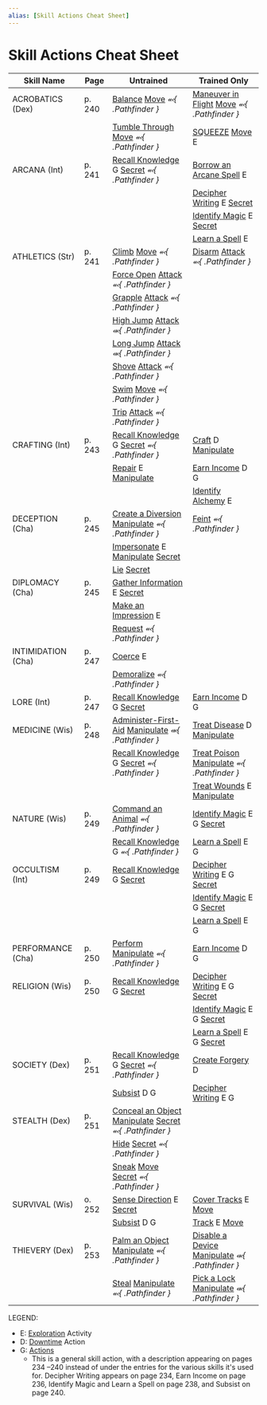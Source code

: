 ```yaml
---
alias: [Skill Actions Cheat Sheet]
---
```


# Skill Actions Cheat Sheet

| Skill Name         | Page   | Untrained                                                            | Trained Only                                           |
| ------------------ | ------ | -------------------------------------------------------------------- | ------------------------------------------------------ |
| ACROBATICS (Dex)   | p. 240 | [Balance](../../../rules/actions/balance.md) [Move](../../../rules/traits/move.md) *⬻{ .Pathfinder }*                              | [Maneuver in Flight](../../../rules/actions/maneuver-in-flight.md) [Move](../../../rules/traits/move.md) *⬻{ .Pathfinder }*         |
|                    |        | [Tumble Through](../../../rules/actions/tumble-through.md) [Move](../../../rules/traits/move.md) *⬻{ .Pathfinder }*                       | [SQUEEZE](../../../rules/actions/squeeze.md) [Move](../../../rules/traits/move.md) E                                     |
| ARCANA (Int)       | p. 241 | [Recall Knowledge](../../../rules/actions/recall-knowledge.md) G [Secret](../../../rules/traits/secret.md) *⬻{ .Pathfinder }*                 | [Borrow an Arcane Spell](../../../rules/actions/borrow-an-arcane-spell.md) E                               |
|                    |        |                                                                      | [Decipher Writing](../../../rules/actions/decipher-writing.md) E [Secret](../../../rules/traits/secret.md)                          |
|                    |        |                                                                      | [Identify Magic](../../../rules/actions/identify-magic.md) E [Secret](../../../rules/traits/secret.md)                            |
|                    |        |                                                                      | [Learn a Spell](../../../rules/actions/learn-a-spell.md) E                                        |
| ATHLETICS (Str)    | p. 241 | [Climb](../../../rules/actions/climb.md) [Move](../../../rules/traits/move.md) *⬻{ .Pathfinder }*                                | [Disarm](../../../rules/traits/disarm.md) [Attack](../../../rules/traits/attack.md) *⬻{ .Pathfinder }*               |
|                    |        | [Force Open](../../../rules/actions/force-open.md) [Attack](../../../rules/traits/attack.md) *⬻{ .Pathfinder }*                         |                                                        |
|                    |        | [Grapple](../../../rules/traits/grapple.md) [Attack](../../../rules/traits/attack.md) *⬻{ .Pathfinder }*                            |                                                        |
|                    |        | [High Jump](../../../rules/actions/high-jump.md) [Attack](../../../rules/traits/attack.md) *⬺{ .Pathfinder }*                          |                                                        |
|                    |        | [Long Jump](../../../rules/actions/long-jump.md) [Attack](../../../rules/traits/attack.md) *⬺{ .Pathfinder }*                          |                                                        |
|                    |        | [Shove](../../../rules/traits/shove.md) [Attack](../../../rules/traits/attack.md) *⬻{ .Pathfinder }*                              |                                                        |
|                    |        | [Swim](../../../rules/actions/swim.md) [Move](../../../rules/traits/move.md) *⬻{ .Pathfinder }*                                 |                                                        |
|                    |        | [Trip](../../../rules/traits/trip.md) [Attack](../../../rules/traits/attack.md) *⬻{ .Pathfinder }*                               |                                                        |
| CRAFTING (Int)     | p. 243 | [Recall Knowledge](../../../rules/actions/recall-knowledge.md) G [Secret](../../../rules/traits/secret.md) *⬻{ .Pathfinder }*                 | [Craft](../../../rules/actions/craft.md) D [Manipulate](../../../rules/traits/manipulate.md)                             |
|                    |        | [Repair](../../../rules/actions/repair.md) E [Manipulate](../../../rules/traits/manipulate.md)                                          | [Earn Income](../../../rules/actions/earn-income.md) D G                                    |
|                    |        |                                                                      | [Identify Alchemy](../../../rules/actions/identify-alchemy.md) E                                     |
| DECEPTION (Cha)    | p. 245 | [Create a Diversion](../../../rules/actions/create-a-diversion.md) [Manipulate](../../../rules/traits/manipulate.md) *⬻{ .Pathfinder }*             | [Feint](../../../rules/actions/feint.md) *⬻{ .Pathfinder }*                           |
|                    |        | [Impersonate](../../../rules/actions/impersonate.md) E [Manipulate](../../../rules/traits/manipulate.md) [Secret](../../../rules/traits/secret.md)                          |                                                        |
|                    |        | [Lie](../../../rules/actions/lie.md) [Secret](../../../rules/traits/secret.md)                                                   |                                                        |
| DIPLOMACY (Cha)    | p. 245 | [Gather Information](../../../rules/actions/gather-information.md) E [Secret](../../../rules/traits/secret.md)                                  |                                                        |
|                    |        | [Make an Impression](../../../rules/actions/make-an-impression.md)  E                                            |                                                        |
|                    |        | [Request](../../../rules/actions/request.md) *⬻{ .Pathfinder }*                                       |                                                        |
| INTIMIDATION (Cha) | p. 247 | [Coerce](../../../rules/actions/coerce.md) E                                                         |                                                        |
|                    |        | [Demoralize](../../../rules/actions/demoralize.md) *⬻{ .Pathfinder }*                                    |                                                        |
| LORE (Int)         | p. 247 | [Recall Knowledge](../../../rules/actions/recall-knowledge.md) G [Secret](../../../rules/traits/secret.md)                                    | [Earn Income](../../../rules/actions/earn-income.md) D G                                    |
| MEDICINE (Wis)     | p. 248 | [Administer-First-Aid](../../../rules/actions/administer-first-aid.md) [Manipulate](../../../rules/traits/manipulate.md) *⬺{ .Pathfinder }*           | [Treat Disease](../../../rules/actions/treat-disease.md) D [Manipulate](../../../rules/traits/manipulate.md)                     |
|                    |        | [Recall Knowledge](../../../rules/actions/recall-knowledge.md) G [Secret](../../../rules/traits/secret.md) *⬻{ .Pathfinder }*                 | [Treat Poison](../../../rules/actions/treat-poison.md) [Manipulate](../../../rules/traits/manipulate.md) *⬻{ .Pathfinder }*         |
|                    |        |                                                                      | [Treat Wounds](../../../rules/actions/treat-wounds.md) E [Manipulate](../../../rules/traits/manipulate.md)                      |
| NATURE (Wis)       | p. 249 | [Command an Animal](../../../rules/actions/command-an-animal.md) *⬻{ .Pathfinder }*                             | [Identify Magic](../../../rules/actions/identify-magic.md) E G [Secret](../../../rules/traits/secret.md)                      |
|                    |        | [Recall Knowledge](../../../rules/actions/recall-knowledge.md) G *⬻{ .Pathfinder }*                            | [Learn a Spell](../../../rules/actions/learn-a-spell.md) E G                                  |
| OCCULTISM (Int)    | p. 249 | [Recall Knowledge](../../../rules/actions/recall-knowledge.md) G [Secret](../../../rules/traits/secret.md)                                    | [Decipher Writing](../../../rules/actions/decipher-writing.md) E G [Secret](../../../rules/traits/secret.md)                    |
|                    |        |                                                                      | [Identify Magic](../../../rules/actions/identify-magic.md) E G [Secret](../../../rules/traits/secret.md)                      |
|                    |        |                                                                      | [Learn a Spell](../../../rules/actions/learn-a-spell.md) E G                                  |
| PERFORMANCE (Cha)  | p. 250 | [Perform](../../../rules/actions/perform.md) [Manipulate](../../../rules/traits/manipulate.md) *⬻{ .Pathfinder }*                        | [Earn Income](../../../rules/actions/earn-income.md) D G                                    |
| RELIGION (Wis)     | p. 250 | [Recall Knowledge](../../../rules/actions/recall-knowledge.md) G [Secret](../../../rules/traits/secret.md)                                    | [Decipher Writing](../../../rules/actions/decipher-writing.md) E G [Secret](../../../rules/traits/secret.md)                    |
|                    |        |                                                                      | [Identify Magic](../../../rules/actions/identify-magic.md)  E G [Secret](../../../rules/traits/secret.md)                     |
|                    |        |                                                                      | [Learn a Spell](../../../rules/actions/learn-a-spell.md) E G [Secret](../../../rules/traits/secret.md)                       |
| SOCIETY (Dex)      | p. 251 | [Recall Knowledge](../../../rules/actions/recall-knowledge.md) G [Secret](../../../rules/traits/secret.md) *⬻{ .Pathfinder }*                 | [Create Forgery](../../../rules/actions/create-forgery.md) D                                   |
|                    |        | [Subsist](../../../rules/actions/subsist.md) D G                                                      | [Decipher Writing](../../../rules/actions/decipher-writing.md) E G                               |
| STEALTH (Dex)      | p. 251 | [Conceal an Object](../../../rules/actions/conceal-an-object.md) [Manipulate](../../../rules/traits/manipulate.md) [Secret](../../../rules/traits/secret.md) *⬻{ .Pathfinder }* |                                                        |
|                    |        | [Hide](../../../rules/actions/hide.md) [Secret](../../../rules/traits/secret.md) *⬻{ .Pathfinder }*                               |                                                        |
|                    |        | [Sneak](../../../rules/actions/sneak.md) [Move](../../../rules/traits/move.md) [Secret](../../../rules/traits/secret.md) *⬻{ .Pathfinder }*                     |                                                        |
| SURVIVAL (Wis)     | o. 252 | [Sense Direction](../../../rules/actions/sense-direction.md) E [Secret](../../../rules/traits/secret.md)                                     | [Cover Tracks](../../../rules/actions/cover-tracks.md) E [Move](../../../rules/traits/move.md)                            |
|                    |        | [Subsist](../../../rules/actions/subsist.md) D G                                                      | [Track](../../../rules/actions/track.md) E [Move](../../../rules/traits/move.md)                                   |
| THIEVERY (Dex)     | p. 253 | [Palm an Object](../../../rules/actions/palm-an-object.md) [Manipulate](../../../rules/traits/manipulate.md) *⬻{ .Pathfinder }*                 | [Disable a Device](../../../rules/actions/disable-a-device.md) [Manipulate](../../../rules/traits/manipulate.md) *⬺{ .Pathfinder }* |
|                    |        | [Steal](../../../rules/actions/steal.md) [Manipulate](../../../rules/traits/manipulate.md) *⬻{ .Pathfinder }*                          | [Pick a Lock](../../../rules/actions/pick-a-lock.md) [Manipulate](../../../rules/traits/manipulate.md) *⬺{ .Pathfinder }*      |

LEGEND: 
- E: [Exploration](../../../rules/traits/exploration.md) Activity
- D: [Downtime](../../../rules/traits/downtime.md) Action
- G: [Actions](../../../rules/actions/actions.md)
	- This is a general skill action, with a description appearing on pages 234 –240 instead of under the entries for the various skills it's used for. Decipher Writing appears on page 234, Earn Income on page 236, Identify Magic and Learn a Spell on page 238, and Subsist on page 240.

